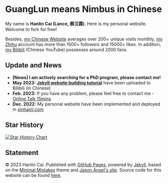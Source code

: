 # GuangLun means Nimbus in Chinese

My name is **Hanlin Cai (Lance, 蔡汉霖)**. Here is my personal website. Welcome to fork for free!

Besides, [my Chinese Website](https://mieclance.club/) averages over 200+ unique visits monthly, [my Zhihu](https://www.zhihu.com/people/chlire) account has more than 1500+ followers and 15000+ likes. In addition, [my Bilibili](https://space.bilibili.com/594030035) (Chinese YouTube) possesses around 2000 fans.

## Update and News

- **[News] I am actively searching for a PhD program, please contact me!**
- **May 2023:** **[Jekyll website building tutorial](https://www.bilibili.com/video/BV1ja4y1G7tX/?share_source=copy_web&vd_source=c8936a3bacfd65375f9e88b3bb9a12ba)** have been uploaded to Bilibili (in Chinese)
- **Feb. 2023:** If you have any problem, please feel free to contact me - [Online Talk 15mins](https://calendly.com/lancecai/meet-with-lance)
- **Dec. 2022:** My personal website have been implemented and deployed in [xinhaoli.com](https://xinhaoli.com)

## Star History

[![Star History Chart](https://api.star-history.com/svg?repos=GuangLun2000/GuangLun2000.github.io&type=Date)](https://star-history.com/#GuangLun2000/GuangLun2000.github.io&Date)

## Statement

© 2023 Hanlin Cai. Published with [GitHub Pages](https://pages.github.com/), powered by [Jekyll](https://jekyllrb.com/), based on the [Minimal Mistakes](https://mademistakes.com/) theme and [Jason Ansel's site](https://github.com/jansel/jansel.github.io). Source code for this website can be found [here](https://github.com/GuangLun2000/GuangLun2000.github.io).
